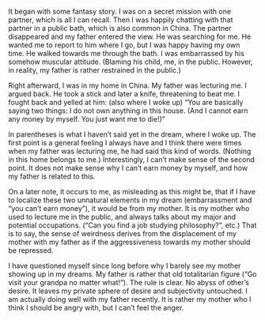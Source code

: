 It began with some fantasy story. I was on a secret mission with one partner, which is all I can recall. Then I was happily chatting with that partner in a public bath, which is also common in China. The partner disappeared and my father entered the view. He was searching for me. He wanted me to report to him where I go, but I was happy having my own time. He walked towards me through the bath. I was embarrassed by his somehow muscular attitude. (Blaming his child, me, in the public. However, in reality, my father is rather restrained in the public.)

Right afterward, I was in my home in China. My father was lecturing me. I argued back. He took a stick and later a knife, threatening to beat me. I fought back and yelled at him: (also where I woke up)
“You are basically saying two things: I do not own anything in this house. (And I cannot earn any money by myself. You just want me to die!)”

In parentheses is what I haven’t said yet in the dream, where I woke up. The first point is a general feeling I always have and I think there were times when my father was lecturing me, he had said this kind of words. (Nothing in this home belongs to me.) Interestingly, I can’t make sense of the second point. It does not make sense why I can’t earn money by myself, and how my father is related to this. 

On a later note, it occurs to me, as misleading as this might be, that if I have to localize these two unnatural elements in my dream (embarrassment and “you can’t earn money”), it would be from my mother. It is my mother who used to lecture me in the public, and always talks about my major and potential occupations. (“Can you find a job studying philosophy?”, etc.) That is to say, the sense of weirdness derives from the displacement of my mother with my father as if the aggressiveness towards my mother should be repressed. 

I have questioned myself since long before why I barely see my mother showing up in my dreams. My father is rather that old totalitarian figure (“Go visit your grandpa no matter what!”). The rule is clear. No abyss of other’s desire. It leaves my private sphere of desire and subjectivity untouched. I am actually doing well with my father recently. It is rather my mother who I think I should be angry with, but I can’t feel the anger.